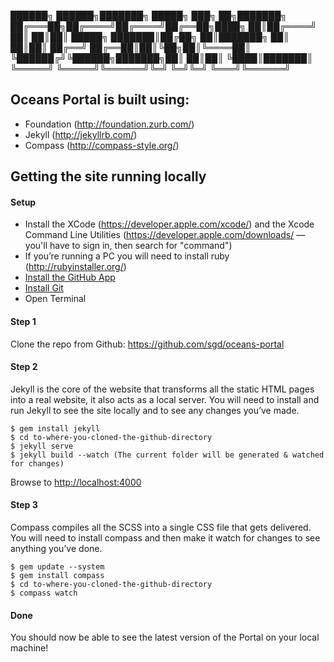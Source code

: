 

 ██████╗  ██████╗███████╗ █████╗ ███╗   ██╗███████╗
██╔═══██╗██╔════╝██╔════╝██╔══██╗████╗  ██║██╔════╝
██║   ██║██║     █████╗  ███████║██╔██╗ ██║███████╗
██║   ██║██║     ██╔══╝  ██╔══██║██║╚██╗██║╚════██║
╚██████╔╝╚██████╗███████╗██║  ██║██║ ╚████║███████║
 ╚═════╝  ╚═════╝╚══════╝╚═╝  ╚═╝╚═╝  ╚═══╝╚══════╝


## Oceans Portal is built using:

* Foundation (http://foundation.zurb.com/)
* Jekyll (http://jekyllrb.com/)
* Compass (http://compass-style.org/)

## Getting the site running locally

#### Setup
* Install the XCode (https://developer.apple.com/xcode/) and the Xcode Command Line Utilities (https://developer.apple.com/downloads/ — you'll have to sign in, then search for "command")
* If you’re running a PC you will need to install ruby (http://rubyinstaller.org/)
* [Install the GitHub App ](http://mac.github.com/)
* [Install Git](http://git-scm.com/downloads)
* Open Terminal

#### Step 1
Clone the repo from Github:
https://github.com/sgd/oceans-portal

#### Step 2
Jekyll is the core of the website that transforms all the static HTML pages into a real website, it also acts as a local server. You will need to install and run Jekyll to see the site locally and to see any changes you’ve made.

```
$ gem install jekyll
$ cd to-where-you-cloned-the-github-directory
$ jekyll serve
$ jekyll build --watch (The current folder will be generated & watched for changes)
```

Browse to [http://localhost:4000](http://localhost:4000)

#### Step 3
Compass compiles all the SCSS into a single CSS file that gets delivered. You will need to install compass and then make it watch for changes to see anything you’ve done. 

```
$ gem update --system
$ gem install compass
$ cd to-where-you-cloned-the-github-directory
$ compass watch
```

#### Done
You should now be able to see the latest version of the Portal on your local machine! 